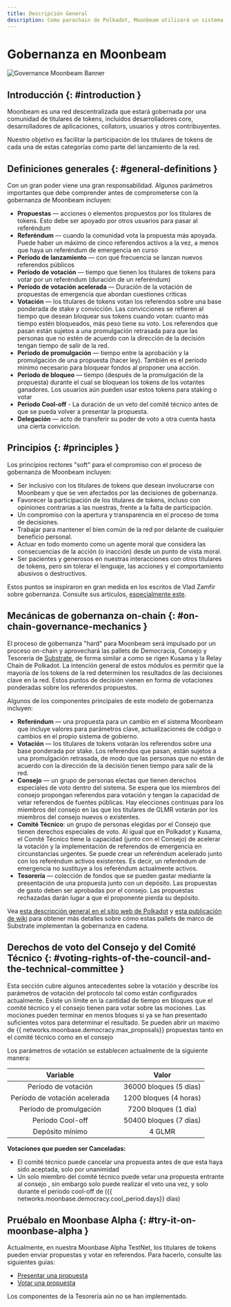 ```yaml
---
title: Descripción General
description: Como parachain de Polkadot, Moonbeam utilizará un sistema de gobernanza on-chain, lo que permitirá un voto ponderado de las partes interesadas en los referendos públicos.
---
```


# Gobernanza en Moonbeam

![Governance Moonbeam Banner](/images/governance/governance-overview-banner.png)

## Introducción {: #introduction } 

Moonbeam es una red descentralizada que estará gobernada por una comunidad de titulares de tokens, incluidos desarrolladores core, desarrolladores de aplicaciones, collators, usuarios y otros contribuyentes.

Nuestro objetivo es facilitar la participación de los titulares de tokens de cada una de estas categorías como parte del lanzamiento de la red.

## Definiciones generales {: #general-definitions } 

Con un gran poder viene una gran responsabilidad. Algunos parámetros importantes que debe comprender antes de comprometerse con la gobernanza de Moonbeam incluyen:

 - **Propuestas** — acciones o elementos propuestos por los titulares de tokens. Esto debe ser apoyado por otros usuarios para pasar al referéndum
 - **Referéndum** — cuando la comunidad vota la propuesta más apoyada. Puede haber un máximo de cinco referendos activos a la vez, a menos que haya un referéndum de emergencia en curso
 - **Período de lanzamiento** — con qué frecuencia se lanzan nuevos referendos públicos
 - **Período de votación** — tiempo que tienen los titulares de tokens para votar por un referéndum (duración de un referéndum)
 - **Período de votación acelerada** — Duración de la votación de propuestas de emergencia que abordan cuestiones críticas
- **Votación** —  los titulares de tokens votan los referendos sobre una base ponderada de stake y convicción. Las convicciones se refieren al tiempo que desean bloquear sus tokens cuando votan: cuanto más tiempo estén bloqueados, más peso tiene su voto. Los referendos que pasan están sujetos a una promulgación retrasada para que las personas que no estén de acuerdo con la dirección de la decisión tengan tiempo de salir de la red.
 - **Período de promulgación** — tiempo entre la aprobación y la promulgación de una propuesta (hacer ley). También es el período mínimo necesario para bloquear fondos al proponer una acción.
 - **Período de bloqueo** — tiempo (después de la promulgación de la propuesta) durante el cual se bloquean los tokens de los votantes ganadores. Los usuarios aún pueden usar estos tokens para staking o votar
 - **Período Cool-off** - La duración de un veto del comité técnico antes de que se pueda volver a presentar la propuesta.
 - **Delegación** —  acto de transferir su poder de voto a otra cuenta hasta una cierta conviccion.

## Principios {: #principles } 

Los principios rectores "soft" para el compromiso con el proceso de gobernanza de Moonbeam incluyen:

 - Ser inclusivo con los titulares de tokens que desean involucrarse con Moonbeam y que se ven afectados por las decisiones de gobernanza.
 - Favorecer la participación de los titulares de tokens, incluso con opiniones contrarias a las nuestras, frente a la falta de participación.
 - Un compromiso con la apertura y transparencia en el proceso de toma de decisiones.
 - Trabajar para mantener el bien común de la red por delante de cualquier beneficio personal.
 - Actuar en todo momento como un agente moral que considera las consecuencias de la acción (o inacción) desde un punto de vista moral.
 - Ser pacientes y generosos en nuestras interacciones con otros titulares de tokens, pero sin tolerar el lenguaje, las acciones y el comportamiento abusivos o destructivos.

Estos puntos se inspiraron en gran medida en los escritos de Vlad Zamfir sobre gobernanza. Consulte sus artículos, [especialmente este](https://medium.com/@Vlad_Zamfir/how-to-participate-in-blockchain-governance-in-good-faith-and-with-good-manners-bd4e16846434).

## Mecánicas de gobernanza on-chain {: #on-chain-governance-mechanics } 

El proceso de gobernanza "hard" para Moonbeam será impulsado por un proceso on-chain y aprovechará las pallets de Democracia, Consejo y Tesorería de [Substrate](/resources/glossary/#substrate-frame-pallets), de forma similar a como se rigen Kusama y la Relay Chain de Polkadot. La intención general de estos módulos es permitir que la mayoría de los tokens de la red determinen los resultados de las decisiones clave en la red. Estos puntos de decisión vienen en forma de votaciones ponderadas sobre los referendos propuestos.

Algunos de los componentes principales de este modelo de gobernanza incluyen:

 - **Referéndum** — una propuesta para un cambio en el sistema Moonbeam que incluye valores para parámetros clave, actualizaciones de código o cambios en el propio sistema de gobierno.
 - **Votación** — los titulares de tokens votarán los referendos sobre una base ponderada por stake. Los referendos que pasan, están sujetos a una promulgación retrasada, de modo que las personas que no están de acuerdo con la dirección de la decisión tienen tiempo para salir de la red.
 - **Consejo** — un grupo de personas electas que tienen derechos especiales de voto dentro del sistema. Se espera que los miembros del consejo propongan referendos para votación y tengan la capacidad de vetar referendos de fuentes públicas. Hay elecciones continuas para los miembros del consejo en las que los titulares de GLMR votarán por los miembros del consejo nuevos o existentes.
 - **Comité Técnico**: un grupo de personas elegidas por el Consejo que tienen derechos especiales de voto. Al igual que en Polkadot y Kusama, el Comité Técnico tiene la capacidad (junto con el Consejo) de acelerar la votación y la implementación de referendos de emergencia en circunstancias urgentes. Se puede crear un referéndum acelerado junto con los referéndum activos existentes. Es decir, un referéndum de emergencia no sustituye a los referéndum actualmente activos.
 - **Tesorería** —  colección de fondos que se pueden gastar mediante la presentación de una propuesta junto con un depósito. Las propuestas de gasto deben ser aprobadas por el consejo. Las propuestas rechazadas darán lugar a que el proponente pierda su depósito.

Vea [esta descripción general en el sitio web de Polkadot](https://polkadot.network/a-walkthrough-of-polkadots-governance/) y [esta publicación de wiki](https://wiki.polkadot.network/docs/learn-governance) para obtener más detalles sobre cómo estas pallets de marco de Substrate implementan la gobernanza en cadena.

## Derechos de voto del Consejo y del Comité Técnico {: #voting-rights-of-the-council-and-the-technical-committee } 

Esta sección cubre algunos antecedentes sobre la votación y describe los parámetros de votación del protocolo tal como están configurados actualmente. Existe un límite en la cantidad de tiempo en bloques que el comité técnico y el consejo tienen para votar sobre las mociones. Las mociones pueden terminar en menos bloques si ya se han presentado suficientes votos para determinar el resultado. Se pueden abrir un maximo de {{ networks.moonbase.democracy.max_proposals}} propuestas tanto en el comité técnico como en el consejo

Los parámetros de votación se establecen actualmente de la siguiente manera:

|             Variable             |     |                         Valor                         |
| :------------------------------: | :-: | :---------------------------------------------------: |
|     Período de votación     |     |     36000 bloques (5 días)     |
|        Período de votación acelerada        |     |     1200 bloques (4 horas)     | 
|          Período de promulgación           |     |     7200 bloques (1 día)  |
| Período Cool-off |     |    50400 bloques (7 días)  |
|              Depósito mínimo              |     | 4 GLMR |

**Votaciones que pueden ser Canceladas:**

 * El comité técnico puede cancelar una propuesta antes de que esta haya sido aceptada, solo por unanimidad
 * Un solo miembro del comité técnico puede vetar una propuesta entrante al consejo , sin embargo solo puede realizar el veto una vez, y solo durante el periodo cool-off de ({{ networks.moonbase.democracy.cool_period.days}} días)

## Pruébalo en Moonbase Alpha {: #try-it-on-moonbase-alpha } 

Actualmente, en nuestra Moonbase Alpha TestNet, los titulares de tokens pueden enviar propuestas y votar en referendos. Para hacerlo, consulte las siguientes guías:

 - [Presentar una propuesta](/governance/proposals/)
 - [Votar una propuesta](/governance/voting/)

Los componentes de la Tesorería aún no se han implementado.
